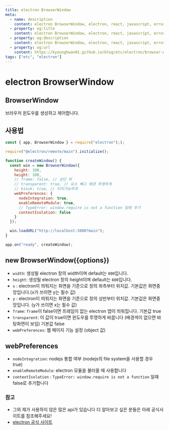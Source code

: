 ```yaml
---
title: electron BrowserWindow
meta:
  - name: description
    content: electron BrowserWindow, electron, react, javascript, error, desktopCapturer
  - property: og:title
    content: electron BrowserWindow, electron, react, javascript, error, desktopCapturer
  - property: og:description
    content: electron BrowserWindow, electron, react, javascript, error, desktopCapturer
  - property: og:url
    content: https://kyounghwan01.github.io/blog/etc/electron/browser-window/
tags: ["etc", "electron"]
---
```


# electron BrowserWindow

## BrowserWindow

브라우저 윈도우를 생성하고 제어합니다.

## 사용법

```js
const { app, BrowserWindow } = require("electron"););

require("@electron/remote/main").initialize();

function createWindow() {
  const win = new BrowserWindow({
    height: 100,
    height: 100,
    // frame: false, // 상단 바
    // transparent: true, // 요소 빼고 배경 투명하게
    // kiosk: true, // 터치가능하게
    webPreferences: {
      nodeIntegration: true,
      enableRemoteModule: true,
      // TypeError: window.require is not a function 일때 추가
      contextIsolation: false
    }
  });

  win.loadURL("http://localhost:3000?main");
}

app.on("ready", createWindow);
```

## new BrowserWindow({options})

- `width`: 생성될 electron 창의 width이며 default는 `800`입니다.
- `height`: 생성될 electron 창의 height이며 default는 `600`입니다.
- `x` : electron이 띄워지는 화면을 기준으로 창의 좌측부터 위치값. 기본값은 화면중앙입니다.(x가 쓰이면 y는 필수 값)
- `y` : electron이 띄워지는 화면을 기준으로 창의 상반부터 위치값. 기본값은 화면중앙입니다. (y가 쓰이면 x는 필수 값)
- `frame`: `frame`이 false이면 프레임이 없는 electron 앱이 띄워집니다. 기본값 true
- `transparent`: 이 값이 true이면 윈도우를 투명하게 바꿉니다 (배경색이 없으면 바탕화면이 보임) 기본값 false
- `webPreferences`: 웹 페이지 기능 설정 (object 값)

## webPreferences

- `nodeIntegration`: nodejs 통합 여부 (nodejs의 file system을 사용할 경우 true)
- `enableRemoteModule`: electron 모듈을 불러올 때 사용합니다
- `contextIsolation` : `TypeError: window.require is not a function` 일때 false로 추가합니다

### 참고

- 그외 제가 사용하지 않은 많은 api가 있습니다 더 알아보고 싶은 분들은 아래 공식사이트를 참조해주세요!
- [electron 공식 사이트](https://www.electronjs.org/docs/api/browser-window)

<TagLinks />

<Comment />
